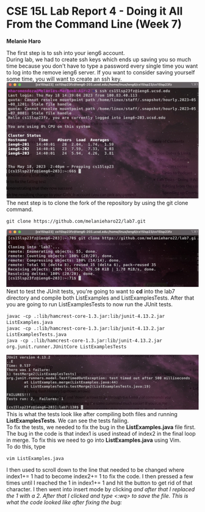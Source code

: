 # CSE 15L Lab Report 4 - Doing it All From the Command Line (Week 7)
**Melanie Haro** <br />

The first step is to ssh into your ieng6 account. <br /> 
During lab, we had to create ssh keys which ends up saving you so much time because you don't have to type a password every single time you want to log into the remove ieng6 server. If you want to consider saving yourself some time, you will want to create an ssh key. <br />
![Image](step-4.jpg) <br />
The next step is to clone the fork of the repository by using the git clone command. <br />
```
git clone https://github.com/melanieharo22/lab7.git
```
![Image](step-5.jpg) <br />
Next to test the JUnit tests, you're going to want to **cd** into the lab7 directory and compile both ListExamples and ListExamplesTests. After that you are going to run ListExamplesTests to now run the JUnit tests. <br />
```
javac -cp .:lib/hamcrest-core-1.3.jar:lib/junit-4.13.2.jar ListExamples.java
javac -cp .:lib/hamcrest-core-1.3.jar:lib/junit-4.13.2.jar ListExamplesTests.java
java -cp .:lib/hamcrest-core-1.3.jar:lib/junit-4.13.2.jar org.junit.runner.JUnitCore ListExamplesTests

```
![Image](junit-tests-failing.jpg) <br />
This is what the tests look like after compiling both files and running **ListExamplesTests**. We can see the tests failing. <br />
To fix the tests, we needed to fix the bug in the **ListExamples.java** file first. The bug in the code is that index1 is used instead of index2 in the final loop in merge. To fix this we need to go into **ListExamples.java** using Vim. <br />
To do this, type <br />
```
vim ListExamples.java
```
I then used <j> to scroll down to the line that needed to be changed where index1+= 1 had to become index2+= 1 to fix the code. I then pressed <l> a few times until I reached the 1 in index1+= 1 and hit the <x> button to get rid of that character. I then went into insert mode by clicking <i> and after that I replaced the 1 with a 2. After that I clicked <esc> and type <:wq> to save the file. This is what the code looked like after fixing the bug:
